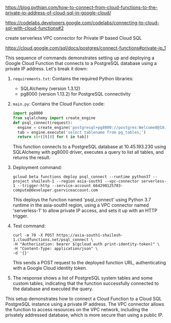 https://blog.pythian.com/how-to-connect-from-cloud-functions-to-the-private-ip-address-of-cloud-sql-in-google-cloud/


https://codelabs.developers.google.com/codelabs/connecting-to-cloud-sql-with-cloud-functions#2

create serverless VPC connector for Private IP based Cloud SQL

https://cloud.google.com/sql/docs/postgres/connect-functions#private-ip_1



This sequence of commands demonstrates setting up and deploying a Google Cloud Function that connects to a PostgreSQL database using a private IP address. Let's break it down:

1. `requirements.txt`:
   Contains the required Python libraries:
   - SQLAlchemy (version 1.3.12)
   - pg8000 (version 1.13.2) for PostgreSQL connectivity

2. `main.py`:
   Contains the Cloud Function code:
   ```python
   import pg8000
   from sqlalchemy import create_engine
   def psql_connect(request):
     engine = create_engine('postgresql+pg8000://postgres:Welcome0@10.45.193.230/postgres',echo=True)
     tab = engine.execute('select tablename from pg_tables;')
     return str([t[0] for t in tab])
   ```
   This function connects to a PostgreSQL database at 10.45.193.230 using SQLAlchemy with pg8000 driver, executes a query to list all tables, and returns the result.

3. Deployment command:
   ```
   gcloud beta functions deploy psql_connect --runtime python37 --project shailesh-1 --region asia-south1 --vpc-connector serverless-1 --trigger-http --service-account 664290125703-compute@developer.gserviceaccount.com
   ```
   This deploys the function named 'psql_connect' using Python 3.7 runtime in the asia-south1 region, using a VPC connector named 'serverless-1' to allow private IP access, and sets it up with an HTTP trigger.

4. Test command:
   ```
   curl -m 70 -X POST https://asia-south1-shailesh-1.cloudfunctions.net/psql_connect \
   -H "Authorization: bearer $(gcloud auth print-identity-token)" \
   -H "Content-Type: application/json" \
   -d '{}'
   ```
   This sends a POST request to the deployed function URL, authenticating with a Google Cloud identity token.

5. The response shows a list of PostgreSQL system tables and some custom tables, indicating that the function successfully connected to the database and executed the query.

This setup demonstrates how to connect a Cloud Function to a Cloud SQL PostgreSQL instance using a private IP address. The VPC connector allows the function to access resources on the VPC network, including the privately addressed database, which is more secure than using a public IP.
